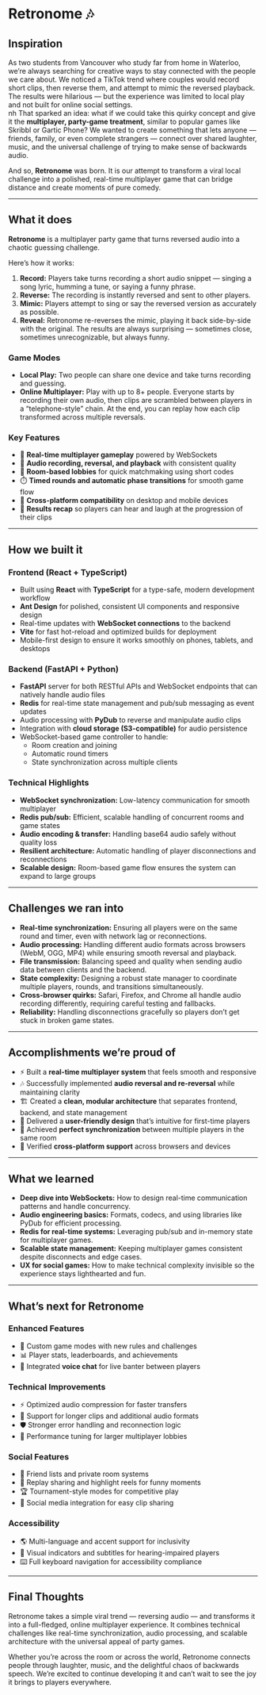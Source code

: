 # Retronome 🎶

## Inspiration

As two students from Vancouver who study far from home in Waterloo, we’re always searching for creative ways to stay connected with the people we care about. We noticed a TikTok trend where couples would record short clips, then reverse them, and attempt to mimic the reversed playback. The results were hilarious — but the experience was limited to local play and not built for online social settings.  
nh
That sparked an idea: what if we could take this quirky concept and give it the **multiplayer, party-game treatment**, similar to popular games like Skribbl or Gartic Phone? We wanted to create something that lets anyone — friends, family, or even complete strangers — connect over shared laughter, music, and the universal challenge of trying to make sense of backwards audio.

And so, **Retronome** was born. It is our attempt to transform a viral local challenge into a polished, real-time multiplayer game that can bridge distance and create moments of pure comedy.

---

## What it does

**Retronome** is a multiplayer party game that turns reversed audio into a chaotic guessing challenge.

Here’s how it works:

1. **Record:** Players take turns recording a short audio snippet — singing a song lyric, humming a tune, or saying a funny phrase.
2. **Reverse:** The recording is instantly reversed and sent to other players.
3. **Mimic:** Players attempt to sing or say the reversed version as accurately as possible.
4. **Reveal:** Retronome re-reverses the mimic, playing it back side-by-side with the original. The results are always surprising — sometimes close, sometimes unrecognizable, but always funny.

### Game Modes

- **Local Play:** Two people can share one device and take turns recording and guessing.
- **Online Multiplayer:** Play with up to 8+ people. Everyone starts by recording their own audio, then clips are scrambled between players in a “telephone-style” chain. At the end, you can replay how each clip transformed across multiple reversals.

### Key Features

- 🎤 **Real-time multiplayer gameplay** powered by WebSockets
- 🔄 **Audio recording, reversal, and playback** with consistent quality
- 📡 **Room-based lobbies** for quick matchmaking using short codes
- ⏱️ **Timed rounds and automatic phase transitions** for smooth game flow
- 📱 **Cross-platform compatibility** on desktop and mobile devices
- 🎉 **Results recap** so players can hear and laugh at the progression of their clips

---

## How we built it

### Frontend (React + TypeScript)

- Built using **React** with **TypeScript** for a type-safe, modern development workflow
- **Ant Design** for polished, consistent UI components and responsive design
- Real-time updates with **WebSocket connections** to the backend
- **Vite** for fast hot-reload and optimized builds for deployment
- Mobile-first design to ensure it works smoothly on phones, tablets, and desktops

### Backend (FastAPI + Python)

- **FastAPI** server for both RESTful APIs and WebSocket endpoints that can natively handle audio files
- **Redis** for real-time state management and pub/sub messaging as event updates
- Audio processing with **PyDub** to reverse and manipulate audio clips
- Integration with **cloud storage (S3-compatible)** for audio persistence
- WebSocket-based game controller to handle:
  - Room creation and joining
  - Automatic round timers
  - State synchronization across multiple clients

### Technical Highlights

- **WebSocket synchronization:** Low-latency communication for smooth multiplayer
- **Redis pub/sub:** Efficient, scalable handling of concurrent rooms and game states
- **Audio encoding & transfer:** Handling base64 audio safely without quality loss
- **Resilient architecture:** Automatic handling of player disconnections and reconnections
- **Scalable design:** Room-based game flow ensures the system can expand to large groups

---

## Challenges we ran into

- **Real-time synchronization:** Ensuring all players were on the same round and timer, even with network lag or reconnections.
- **Audio processing:** Handling different audio formats across browsers (WebM, OGG, MP4) while ensuring smooth reversal and playback.
- **File transmission:** Balancing speed and quality when sending audio data between clients and the backend.
- **State complexity:** Designing a robust state manager to coordinate multiple players, rounds, and transitions simultaneously.
- **Cross-browser quirks:** Safari, Firefox, and Chrome all handle audio recording differently, requiring careful testing and fallbacks.
- **Reliability:** Handling disconnections gracefully so players don’t get stuck in broken game states.

---

## Accomplishments we’re proud of

- ⚡ Built a **real-time multiplayer system** that feels smooth and responsive
- 🎶 Successfully implemented **audio reversal and re-reversal** while maintaining clarity
- 🏗️ Created a **clean, modular architecture** that separates frontend, backend, and state management
- 🎨 Delivered a **user-friendly design** that’s intuitive for first-time players
- 🔄 Achieved **perfect synchronization** between multiple players in the same room
- 📱 Verified **cross-platform support** across browsers and devices

---

## What we learned

- **Deep dive into WebSockets:** How to design real-time communication patterns and handle concurrency.
- **Audio engineering basics:** Formats, codecs, and using libraries like PyDub for efficient processing.
- **Redis for real-time systems:** Leveraging pub/sub and in-memory state for multiplayer games.
- **Scalable state management:** Keeping multiplayer games consistent despite disconnects and edge cases.
- **UX for social games:** How to make technical complexity invisible so the experience stays lighthearted and fun.

---

## What’s next for Retronome

### Enhanced Features

- 🎲 Custom game modes with new rules and challenges
- 📊 Player stats, leaderboards, and achievements
- 🎤 Integrated **voice chat** for live banter between players

### Technical Improvements

- ⚡ Optimized audio compression for faster transfers
- 🎵 Support for longer clips and additional audio formats
- 🛡️ Stronger error handling and reconnection logic
- 🚀 Performance tuning for larger multiplayer lobbies

### Social Features

- 👥 Friend lists and private room systems
- 📼 Replay sharing and highlight reels for funny moments
- 🏆 Tournament-style modes for competitive play
- 📱 Social media integration for easy clip sharing

### Accessibility

- 🌎 Multi-language and accent support for inclusivity
- 👀 Visual indicators and subtitles for hearing-impaired players
- ⌨️ Full keyboard navigation for accessibility compliance

---

## Final Thoughts

Retronome takes a simple viral trend — reversing audio — and transforms it into a full-fledged, online multiplayer experience. It combines technical challenges like real-time synchronization, audio processing, and scalable architecture with the universal appeal of party games.

Whether you’re across the room or across the world, Retronome connects people through laughter, music, and the delightful chaos of backwards speech. We’re excited to continue developing it and can’t wait to see the joy it brings to players everywhere.
